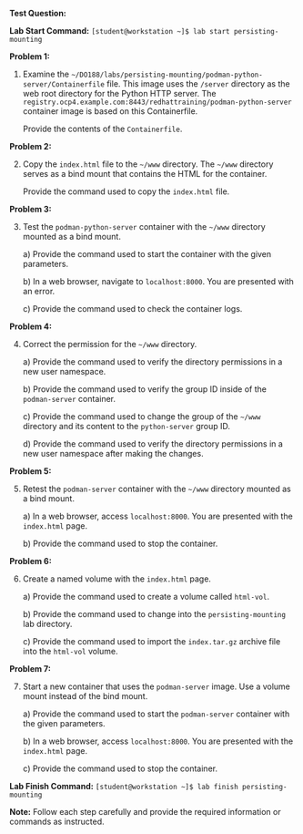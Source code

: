 **Test Question:**

**Lab Start Command:** `[student@workstation ~]$ lab start persisting-mounting`

**Problem 1:**

1. Examine the `~/DO188/labs/persisting-mounting/podman-python-server/Containerfile` file. This image uses the `/server` directory as the web root directory for the Python HTTP server. The `registry.ocp4.example.com:8443/redhattraining/podman-python-server` container image is based on this Containerfile.

   Provide the contents of the `Containerfile`.

**Problem 2:**

2. Copy the `index.html` file to the `~/www` directory. The `~/www` directory serves as a bind mount that contains the HTML for the container.

   Provide the command used to copy the `index.html` file.

**Problem 3:**

3. Test the `podman-python-server` container with the `~/www` directory mounted as a bind mount.

   a) Provide the command used to start the container with the given parameters.

   b) In a web browser, navigate to `localhost:8000`. You are presented with an error.

   c) Provide the command used to check the container logs.

**Problem 4:**

4. Correct the permission for the `~/www` directory.

   a) Provide the command used to verify the directory permissions in a new user namespace.

   b) Provide the command used to verify the group ID inside of the `podman-server` container.

   c) Provide the command used to change the group of the `~/www` directory and its content to the `python-server` group ID.

   d) Provide the command used to verify the directory permissions in a new user namespace after making the changes.

**Problem 5:**

5. Retest the `podman-server` container with the `~/www` directory mounted as a bind mount.

   a) In a web browser, access `localhost:8000`. You are presented with the `index.html` page.

   b) Provide the command used to stop the container.

**Problem 6:**

6. Create a named volume with the `index.html` page.

   a) Provide the command used to create a volume called `html-vol`.

   b) Provide the command used to change into the `persisting-mounting` lab directory.

   c) Provide the command used to import the `index.tar.gz` archive file into the `html-vol` volume.

**Problem 7:**

7. Start a new container that uses the `podman-server` image. Use a volume mount instead of the bind mount.

   a) Provide the command used to start the `podman-server` container with the given parameters.

   b) In a web browser, access `localhost:8000`. You are presented with the `index.html` page.

   c) Provide the command used to stop the container.

**Lab Finish Command:** `[student@workstation ~]$ lab finish persisting-mounting`

**Note:** Follow each step carefully and provide the required information or commands as instructed.
